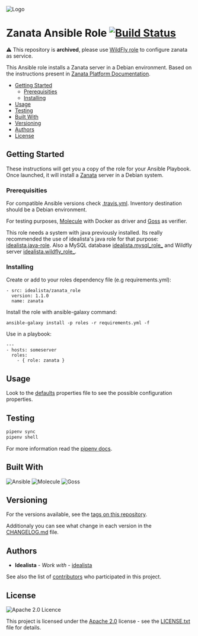 ![Logo](https://raw.githubusercontent.com/idealista/zanata_role/master/logo.gif)

# Zanata Ansible Role [![Build Status](https://travis-ci.com/idealista/zanata_role.png)](https://travis-ci.com/idealista/zanata_role)
:warning: This repository is **archived**, please use [WildFly role](https://github.com/idealista/wildfly_role) to configure zanata as service.

This Ansible role installs a Zanata server in a Debian environment. Based on the instructions present in [Zanata Platform Documentation](http://docs.zanata.org/en/latest/user-guide/system-admin/configuration/installation/).

- [Getting Started](#getting-started)
	- [Prerequisities](#prerequisities)
	- [Installing](#installing)
- [Usage](#usage)
- [Testing](#testing)
- [Built With](#built-with)
- [Versioning](#versioning)
- [Authors](#authors)
- [License](#license)

## Getting Started

These instructions will get you a copy of the role for your Ansible Playbook. Once launched, it will install a [Zanata](http://docs.zanata.org/en/latest/user-guide/system-admin/configuration/installation/) server in a Debian system.

### Prerequisities

For compatible Ansible versions check [.travis.yml](.travis.yml).
Inventory destination should be a Debian environment.

For testing purposes, [Molecule](https://molecule.readthedocs.io/) with Docker as driver and [Goss](http://goss.rocks) as verifier.

This role needs a system with java previously installed. Its really recommended the use of idealista's java role for that purpose: [idealista.java-role](https://github.com/idealista/java_role). Also a MySQL database [idealista.mysql_role_](https://github.com/idealista/mysql_role) and Wildfly server [idealista.wildfly_role_](https://github.com/idealista/wildfly_role).

### Installing

Create or add to your roles dependency file (e.g requirements.yml):

```
- src: idealista/zanata_role
  version: 1.1.0
  name: zanata
```

Install the role with ansible-galaxy command:

```
ansible-galaxy install -p roles -r requirements.yml -f
```

Use in a playbook:

```
---
- hosts: someserver
  roles:
    - { role: zanata }
```

## Usage

Look to the [defaults](defaults/main.yml) properties file to see the possible configuration properties.

## Testing

```sh
pipenv sync
pipenv shell
```

For more information read the [pipenv docs](https://docs.pipenv.org/).

## Built With

![Ansible](https://img.shields.io/badge/ansible-2.9.14-green.svg)
![Molecule](https://img.shields.io/badge/molecule-3.0.4-green.svg)
![Goss](https://img.shields.io/badge/goss-0.3.11-green.svg)

## Versioning

For the versions available, see the [tags on this repository](https://github.com/idealista/zanata_role/tags).

Additionaly you can see what change in each version in the [CHANGELOG.md](CHANGELOG.md) file.

## Authors

* **Idealista** - *Work with* - [idealista](https://github.com/idealista)

See also the list of [contributors](https://github.com/idealista/zanata_role/contributors) who participated in this project.

## License

![Apache 2.0 Licence](https://img.shields.io/hexpm/l/plug.svg)

This project is licensed under the [Apache 2.0](https://www.apache.org/licenses/LICENSE-2.0) license - see the [LICENSE.txt](LICENSE.txt) file for details.
